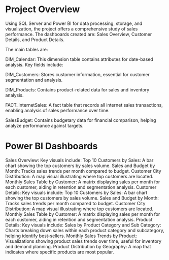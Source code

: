 # Project Overview

Using SQL Server and Power BI for data processing, storage, and visualization, the project offers a comprehensive study of sales performance. The dashboards created are: Sales Overview, Customer Details, and Product Details.

The main tables are:

DIM_Calendar: This dimension table contains attributes for date-based analysis. Key fields include:

DIM_Customers: Stores customer information, essential for customer segmentation and analysis. 

DIM_Products: Contains product-related data for sales and inventory analysis.

FACT_InternetSales: A fact table that records all internet sales transactions, enabling analysis of sales performance over time. 

SalesBudget: Contains budgetary data for financial comparison, helping analyze performance against targets. 

# Power BI Dashboards
Sales Overview:
Key visuals include:
Top 10 Customers by Sales: A bar chart showing the top customers by sales volume.
Sales and Budget by Month: Tracks sales trends per month compared to budget.
Customer City Distribution: A map visual illustrating where top customers are located.
Monthly Sales Table by Customer: A matrix displaying sales per month for each customer, aiding in retention and segmentation analysis.
Customer Details:
Key visuals include:
Top 10 Customers by Sales: A bar chart showing the top customers by sales volume.
Sales and Budget by Month: Tracks sales trends per month compared to budget.
Customer City Distribution: A map visual illustrating where top customers are located.
Monthly Sales Table by Customer: A matrix displaying sales per month for each customer, aiding in retention and segmentation analysis.
Product Details:
Key visuals include:
Sales by Product Category and Sub Category: Charts breaking down sales within each product category and subcategory, helping identify best-sellers.
Monthly Sales Trends by Product: Visualizations showing product sales trends over time, useful for inventory and demand planning.
Product Distribution by Geography: A map that indicates where specific products are most popular.
